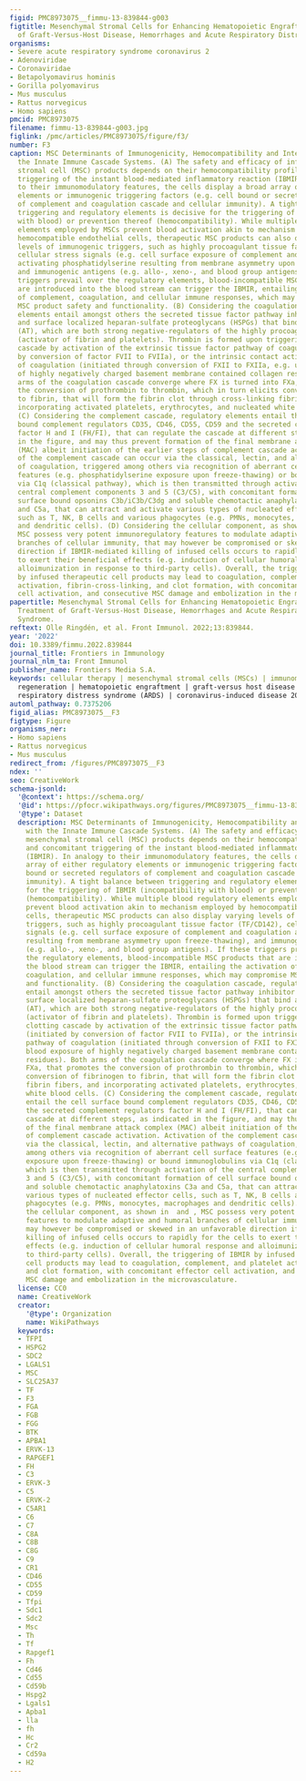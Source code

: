 ```yaml
---
figid: PMC8973075__fimmu-13-839844-g003
figtitle: Mesenchymal Stromal Cells for Enhancing Hematopoietic Engraftment and Treatment
  of Graft-Versus-Host Disease, Hemorrhages and Acute Respiratory Distress Syndrome
organisms:
- Severe acute respiratory syndrome coronavirus 2
- Adenoviridae
- Coronaviridae
- Betapolyomavirus hominis
- Gorilla polyomavirus
- Mus musculus
- Rattus norvegicus
- Homo sapiens
pmcid: PMC8973075
filename: fimmu-13-839844-g003.jpg
figlink: /pmc/articles/PMC8973075/figure/f3/
number: F3
caption: MSC Determinants of Immunogenicity, Hemocompatibility and Interaction with
  the Innate Immune Cascade Systems. (A) The safety and efficacy of infused mesenchymal
  stromal cell (MSC) products depends on their hemocompatibility profile and concomitant
  triggering of the instant blood-mediated inflammatory reaction (IBMIR). In analogy
  to their immunomodulatory features, the cells display a broad array of either regulatory
  elements or immunogenic triggering factors (e.g. cell bound or secreted regulators
  of complement and coagulation cascade and cellular immunity). A tight balance between
  triggering and regulatory elements is decisive for the triggering of IBMIR (incompatibility
  with blood) or prevention thereof (hemocompatibility). While multiple blood regulatory
  elements employed by MSCs prevent blood activation akin to mechanism employed by
  hemocompatible endothelial cells, therapeutic MSC products can also display varying
  levels of immunogenic triggers, such as highly procoagulant tissue factor (TF/CD142),
  cellular stress signals (e.g. cell surface exposure of complement and coagulation
  activating phosphatidylserine resulting from membrane asymmetry upon freeze-thawing),
  and immunogenic antigens (e.g. allo-, xeno-, and blood group antigens). If these
  triggers prevail over the regulatory elements, blood-incompatible MSC products that
  are introduced into the blood stream can trigger the IBMIR, entailing the activation
  of complement, coagulation, and cellular immune responses, which may compromise
  MSC product safety and functionality. (B) Considering the coagulation cascade, regulatory
  elements entail amongst others the secreted tissue factor pathway inhibitor (TFPI)
  and surface localized heparan-sulfate proteoglycans (HSPGs) that bind antithrombin
  (AT), which are both strong negative-regulators of the highly procoagulant thrombin
  (activator of fibrin and platelets). Thrombin is formed upon triggering of the clotting
  cascade by activation of the extrinsic tissue factor pathway of coagulation (initiated
  by conversion of factor FVII to FVIIa), or the intrinsic contact activation pathway
  of coagulation (initiated through conversion of FXII to FXIIa, e.g. upon blood exposure
  of highly negatively charged basement membrane contained collagen residues). Both
  arms of the coagulation cascade converge where FX is turned into FXa, that promotes
  the conversion of prothrombin to thrombin, which in turn elicits conversion of fibrinogen
  to fibrin, that will form the fibrin clot through cross-linking fibrin fibers, and
  incorporating activated platelets, erythrocytes, and nucleated white blood cells.
  (C) Considering the complement cascade, regulatory elements entail the cell surface
  bound complement regulators CD35, CD46, CD55, CD59 and the secreted complement regulators
  factor H and I (FH/FI), that can regulate the cascade at different steps, as indicated
  in the figure, and may thus prevent formation of the final membrane attack complex
  (MAC) albeit initiation of the earlier steps of complement cascade activation. Activation
  of the complement cascade can occur via the classical, lectin, and alternative pathways
  of coagulation, triggered among others via recognition of aberrant cell surface
  features (e.g. phosphatidylserine exposure upon freeze-thawing) or bound immunoglobulins
  via C1q (classical pathway), which is then transmitted through activation of the
  central complement components 3 and 5 (C3/C5), with concomitant formation of cell
  surface bound opsonins C3b/iC3b/C3dg and soluble chemotactic anaphylatoxins C3a
  and C5a, that can attract and activate various types of nucleated effector cells,
  such as T, NK, B cells and various phagocytes (e.g. PMNs, monocytes, macrophages
  and dendritic cells). (D) Considering the cellular component, as shown in  and ,
  MSC possess very potent immunoregulatory features to modulate adaptive and humoral
  branches of cellular immunity, that may however be compromised or skewed in an unfavorable
  direction if IBMIR-mediated killing of infused cells occurs to rapidly for the cells
  to exert their beneficial effects (e.g. induction of cellular humoral response and
  alloimunization in response to third-party cells). Overall, the triggering of IBMIR
  by infused therapeutic cell products may lead to coagulation, complement, and platelet
  activation, fibrin-cross-linking, and clot formation, with concomitant effector
  cell activation, and consecutive MSC damage and embolization in the microvasculature.
papertitle: Mesenchymal Stromal Cells for Enhancing Hematopoietic Engraftment and
  Treatment of Graft-Versus-Host Disease, Hemorrhages and Acute Respiratory Distress
  Syndrome.
reftext: Olle Ringdén, et al. Front Immunol. 2022;13:839844.
year: '2022'
doi: 10.3389/fimmu.2022.839844
journal_title: Frontiers in Immunology
journal_nlm_ta: Front Immunol
publisher_name: Frontiers Media S.A.
keywords: cellular therapy | mesenchymal stromal cells (MSCs) | immunomodulation |
  regeneration | hematopoietic engraftment | graft-versus host disease (GvHD) | acute
  respiratory distress syndrome (ARDS) | coronavirus-induced disease 2019 (COVID-19)
automl_pathway: 0.7375206
figid_alias: PMC8973075__F3
figtype: Figure
organisms_ner:
- Homo sapiens
- Rattus norvegicus
- Mus musculus
redirect_from: /figures/PMC8973075__F3
ndex: ''
seo: CreativeWork
schema-jsonld:
  '@context': https://schema.org/
  '@id': https://pfocr.wikipathways.org/figures/PMC8973075__fimmu-13-839844-g003.html
  '@type': Dataset
  description: MSC Determinants of Immunogenicity, Hemocompatibility and Interaction
    with the Innate Immune Cascade Systems. (A) The safety and efficacy of infused
    mesenchymal stromal cell (MSC) products depends on their hemocompatibility profile
    and concomitant triggering of the instant blood-mediated inflammatory reaction
    (IBMIR). In analogy to their immunomodulatory features, the cells display a broad
    array of either regulatory elements or immunogenic triggering factors (e.g. cell
    bound or secreted regulators of complement and coagulation cascade and cellular
    immunity). A tight balance between triggering and regulatory elements is decisive
    for the triggering of IBMIR (incompatibility with blood) or prevention thereof
    (hemocompatibility). While multiple blood regulatory elements employed by MSCs
    prevent blood activation akin to mechanism employed by hemocompatible endothelial
    cells, therapeutic MSC products can also display varying levels of immunogenic
    triggers, such as highly procoagulant tissue factor (TF/CD142), cellular stress
    signals (e.g. cell surface exposure of complement and coagulation activating phosphatidylserine
    resulting from membrane asymmetry upon freeze-thawing), and immunogenic antigens
    (e.g. allo-, xeno-, and blood group antigens). If these triggers prevail over
    the regulatory elements, blood-incompatible MSC products that are introduced into
    the blood stream can trigger the IBMIR, entailing the activation of complement,
    coagulation, and cellular immune responses, which may compromise MSC product safety
    and functionality. (B) Considering the coagulation cascade, regulatory elements
    entail amongst others the secreted tissue factor pathway inhibitor (TFPI) and
    surface localized heparan-sulfate proteoglycans (HSPGs) that bind antithrombin
    (AT), which are both strong negative-regulators of the highly procoagulant thrombin
    (activator of fibrin and platelets). Thrombin is formed upon triggering of the
    clotting cascade by activation of the extrinsic tissue factor pathway of coagulation
    (initiated by conversion of factor FVII to FVIIa), or the intrinsic contact activation
    pathway of coagulation (initiated through conversion of FXII to FXIIa, e.g. upon
    blood exposure of highly negatively charged basement membrane contained collagen
    residues). Both arms of the coagulation cascade converge where FX is turned into
    FXa, that promotes the conversion of prothrombin to thrombin, which in turn elicits
    conversion of fibrinogen to fibrin, that will form the fibrin clot through cross-linking
    fibrin fibers, and incorporating activated platelets, erythrocytes, and nucleated
    white blood cells. (C) Considering the complement cascade, regulatory elements
    entail the cell surface bound complement regulators CD35, CD46, CD55, CD59 and
    the secreted complement regulators factor H and I (FH/FI), that can regulate the
    cascade at different steps, as indicated in the figure, and may thus prevent formation
    of the final membrane attack complex (MAC) albeit initiation of the earlier steps
    of complement cascade activation. Activation of the complement cascade can occur
    via the classical, lectin, and alternative pathways of coagulation, triggered
    among others via recognition of aberrant cell surface features (e.g. phosphatidylserine
    exposure upon freeze-thawing) or bound immunoglobulins via C1q (classical pathway),
    which is then transmitted through activation of the central complement components
    3 and 5 (C3/C5), with concomitant formation of cell surface bound opsonins C3b/iC3b/C3dg
    and soluble chemotactic anaphylatoxins C3a and C5a, that can attract and activate
    various types of nucleated effector cells, such as T, NK, B cells and various
    phagocytes (e.g. PMNs, monocytes, macrophages and dendritic cells). (D) Considering
    the cellular component, as shown in  and , MSC possess very potent immunoregulatory
    features to modulate adaptive and humoral branches of cellular immunity, that
    may however be compromised or skewed in an unfavorable direction if IBMIR-mediated
    killing of infused cells occurs to rapidly for the cells to exert their beneficial
    effects (e.g. induction of cellular humoral response and alloimunization in response
    to third-party cells). Overall, the triggering of IBMIR by infused therapeutic
    cell products may lead to coagulation, complement, and platelet activation, fibrin-cross-linking,
    and clot formation, with concomitant effector cell activation, and consecutive
    MSC damage and embolization in the microvasculature.
  license: CC0
  name: CreativeWork
  creator:
    '@type': Organization
    name: WikiPathways
  keywords:
  - TFPI
  - HSPG2
  - SDC2
  - LGALS1
  - MSC
  - SLC25A37
  - TF
  - F3
  - FGA
  - FGB
  - FGG
  - BTK
  - APBA1
  - ERVK-13
  - RAPGEF1
  - FH
  - C3
  - ERVK-3
  - C5
  - ERVK-2
  - C5AR1
  - C6
  - C7
  - C8A
  - C8B
  - C8G
  - C9
  - CR1
  - CD46
  - CD55
  - CD59
  - Tfpi
  - Sdc1
  - Sdc2
  - Msc
  - Th
  - Tf
  - Rapgef1
  - Fh
  - Cd46
  - Cd55
  - Cd59b
  - Hspg2
  - Lgals1
  - Apba1
  - lla
  - fh
  - Hc
  - Cr2
  - Cd59a
  - H2
---
```

